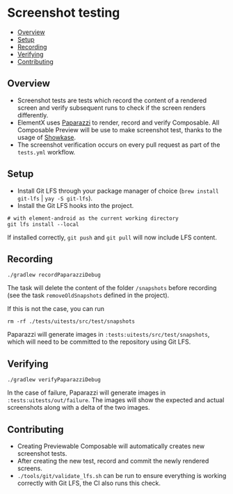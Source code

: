# Screenshot testing

<!--- TOC -->

* [Overview](#overview)
* [Setup](#setup)
* [Recording](#recording)
* [Verifying](#verifying)
* [Contributing](#contributing)

<!--- END -->

## Overview

- Screenshot tests are tests which record the content of a rendered screen and verify subsequent runs to check if the screen renders differently.
- ElementX uses [Paparazzi](https://github.com/cashapp/paparazzi) to render, record and verify Composable. All Composable Preview will be use to make screenshot test, thanks to the usage of [Showkase](https://github.com/airbnb/Showkase).
- The screenshot verification occurs on every pull request as part of the `tests.yml` workflow.

## Setup

- Install Git LFS through your package manager of choice (`brew install git-lfs` | `yay -S git-lfs`).
- Install the Git LFS hooks into the project.

```shell
# with element-android as the current working directory
git lfs install --local
```

If installed correctly, `git push` and `git pull` will now include LFS content.

## Recording

```shell
./gradlew recordPaparazziDebug
```

The task will delete the content of the folder `/snapshots` before recording (see the task `removeOldSnapshots` defined in the project).

If this is not the case, you can run

```shell
rm -rf ./tests/uitests/src/test/snapshots
```

Paparazzi will generate images in `:tests:uitests/src/test/snapshots`, which will need to be committed to the repository using Git LFS.

## Verifying

```shell
./gradlew verifyPaparazziDebug
```

In the case of failure, Paparazzi will generate images in `:tests:uitests/out/failure`. The images will show the expected and actual screenshots along with a delta of the two images.

## Contributing

- Creating Previewable Composable will automatically creates new screenshot tests.
- After creating the new test, record and commit the newly rendered screens.
- `./tools/git/validate_lfs.sh` can be run to ensure everything is working correctly with Git LFS, the CI also runs this check.

